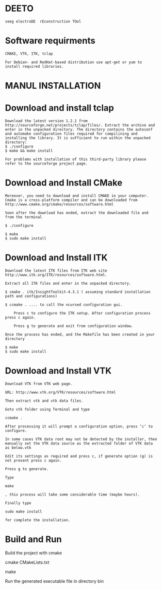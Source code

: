 DEETO
=====

	seeg electroDE  rEconstruction TOol 

Software requirments
====================
	
	CMAKE, VTK, ITK, tclap
	
	For Debian- and RedHat-based distribution use apt-get or yum to install required libraries.


MANUL INSTALLATION
==================

Download and install tclap
==========================
	Download the latest version 1.2.1 from http://sourceforge.net/projects/tclap/files/. Extract the archive and enter in the unpacked directory. The directory contains the autoconf and automake configuration files required for compilining and installing the library. It is sufficient to run within the unpacked directory:
	$ ./configure
	$ make && make install
	
	For problems with installation of this third-party library please refer to the sourceforge project page. 

Download and Install CMake
==========================

	Moreover, you need to download and install CMAKE in your computer. Cmake is a cross-platform compiler and can be downloaded from http://www.cmake.org/cmake/resources/software.html
	
	Soon after the download has ended, extract the downloaded file and from the terminal
	
	$ ./configure
	
	$ make
	$ sudo make install
	
 

Download and Install ITK
========================

	Download the latest ITK files from ITK web site http://www.itk.org/ITK/resources/software.html.
	
	Extract all ITK files and enter in the unpacked directory.
		
	$ cmake . itk/InsightToolkit-4.3.1 ( assuming standard installation path and configurations)
	
	$ ccmake . .... to call the ncursed configuration gui.
	
		Press c to configure the ITK setup. After configuration process press c again.
	
		Press g to generate and exit from configuration window.
	
	Once the process has ended, and the Makefile has been created in your directory
		
	$ make 
	$ sudo make install
	
	

Download and Install VTK
========================

	Download VTK from VTK web page.
	
	URL: http://www.vtk.org/VTK/resources/software.html
	
	Then extract vtk and vtk data files.
	
	Goto vtk folder using Terminal and type
		
	ccmake .
	
	After processing it will prompt a configuration option, press ‘c‘ to configure.
	
	In some cases VTK data root may not be detected by the installer, then manually set the VTK data source as the extracted folder of VTK data as below.vtk
	
	Edit its settings as required and press c, if generate option (g) is not present press c again.
	
	Press g to generate.
	
	Type
		
	make
	
	, this process will take some considerable time (maybe hours).
	
	Finally type
		
	sudo make install
	
	for complete the installation.
Build and Run
=============

Build the project with cmake

cmake CMakeLists.txt

make

Run the generated executable file in directory bin

